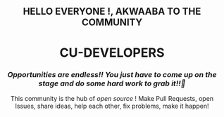 <div align="center">

## HELLO EVERYONE !, AKWAABA TO THE COMMUNITY

<h1>CU-DEVELOPERS</h1>

<h3><em>Opportunities are endless!! You just have to come up on the stage and do some hard work to grab it!!💪</em></h3>
 <p align="center"> This community is the hub of <i> open source </i> ! Make Pull Requests, open Issues, share ideas, help each other, fix problems, make it happen! </p>


</div>

<p align="center">
